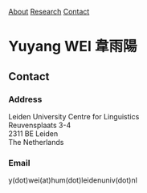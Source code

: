 
[About](index.md) [Research](research.md) [Contact](contact.md)

# Yuyang WEI 韋雨陽

## Contact

### Address

Leiden University Centre for Linguistics  
Reuvensplaats 3-4  
2311 BE Leiden  
The Netherlands

### Email

y(dot)wei(at)hum(dot)leidenuniv(dot)nl
